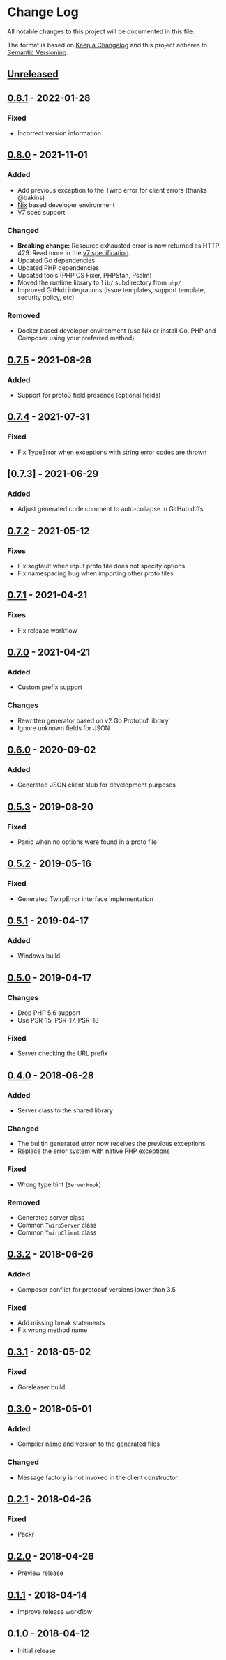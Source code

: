 # Change Log


All notable changes to this project will be documented in this file.

The format is based on [Keep a Changelog](http://keepachangelog.com/en/1.0.0/)
and this project adheres to [Semantic Versioning](http://semver.org/spec/v2.0.0.html).


## [Unreleased]


## [0.8.1] - 2022-01-28

### Fixed

- Incorrect version information


## [0.8.0] - 2021-11-01

### Added

- Add previous exception to the Twirp error for client errors (thanks @bakins)
- [Nix](https://nixos.org/) based developer environment
- V7 spec support

### Changed

- **Breaking change:** Resource exhausted error is now returned as HTTP 429. Read more in the [v7 specification](https://twitchtv.github.io/twirp/docs/spec_v7.html#differences-with-v5).
- Updated Go dependencies
- Updated PHP dependencies
- Updated tools (PHP CS Fixer, PHPStan, Psalm)
- Moved the runtime library to `lib/` subdirectory from `php/`
- Improved GitHub integrations (issue templates, support template, security policy, etc)

### Removed

- Docker based developer environment (use Nix or install Go, PHP and Composer using your preferred method)


## [0.7.5] - 2021-08-26

### Added

- Support for proto3 field presence (optional fields)


## [0.7.4] - 2021-07-31

### Fixed

- Fix TypeError when exceptions with string error codes are thrown


## [0.7.3] - 2021-06-29

### Added

- Adjust generated code comment to auto-collapse in GitHub diffs


## [0.7.2] - 2021-05-12

### Fixes

- Fix segfault when input proto file does not specify options
- Fix namespacing bug when importing other proto files


## [0.7.1] - 2021-04-21

### Fixes

- Fix release workflow


## [0.7.0] - 2021-04-21

### Added

- Custom prefix support

### Changes

- Rewritten generator based on v2 Go Protobuf library
- Ignore unknown fields for JSON


## [0.6.0] - 2020-09-02

### Added

- Generated JSON client stub for development purposes


## [0.5.3] - 2019-08-20

### Fixed

- Panic when no options were found in a proto file


## [0.5.2] - 2019-05-16

### Fixed

- Generated TwirpError interface implementation


## [0.5.1] - 2019-04-17

### Added

- Windows build


## [0.5.0] - 2019-04-17

### Changes

- Drop PHP 5.6 support
- Use PSR-15, PSR-17, PSR-18

### Fixed

- Server checking the URL prefix


## [0.4.0] - 2018-06-28

### Added

- Server class to the shared library

### Changed

- The builtin generated error now receives the previous exceptions
- Replace the error system with native PHP exceptions

### Fixed

- Wrong type hint (`ServerHook`)

### Removed

- Generated server class
- Common `TwirpServer` class
- Common `TwirpClient` class


## [0.3.2] - 2018-06-26

### Added

- Composer conflict for protobuf versions lower than 3.5

### Fixed

- Add missing break statements
- Fix wrong method name


## [0.3.1] - 2018-05-02

### Fixed

- Goreleaser build


## [0.3.0] - 2018-05-01

### Added

- Compiler name and version to the generated files

### Changed

- Message factory is not invoked in the client constructor


## [0.2.1] - 2018-04-26

### Fixed

- Packr


## [0.2.0] - 2018-04-26

- Preview release


## [0.1.1] - 2018-04-14

- Improve release workflow


## 0.1.0 - 2018-04-12

- Initial release


[Unreleased]: https://github.com/twirphp/twirp/compare/v0.8.1...HEAD
[0.8.1]: https://github.com/twirphp/twirp/compare/v0.8.0...v0.8.1
[0.8.0]: https://github.com/twirphp/twirp/compare/v0.7.5...v0.8.0
[0.7.5]: https://github.com/twirphp/twirp/compare/v0.7.4...v0.7.5
[0.7.4]: https://github.com/twirphp/twirp/compare/v0.7.3...v0.7.4
[0.7.2]: https://github.com/twirphp/twirp/compare/v0.7.2...v0.7.3
[0.7.2]: https://github.com/twirphp/twirp/compare/v0.7.1...v0.7.2
[0.7.1]: https://github.com/twirphp/twirp/compare/v0.7.0...v0.7.1
[0.7.0]: https://github.com/twirphp/twirp/compare/v0.6.0...v0.7.0
[0.6.0]: https://github.com/twirphp/twirp/compare/v0.5.3...v0.6.0
[0.5.3]: https://github.com/twirphp/twirp/compare/v0.5.2...v0.5.3
[0.5.2]: https://github.com/twirphp/twirp/compare/v0.5.1...v0.5.2
[0.5.1]: https://github.com/twirphp/twirp/compare/v0.5.0...v0.5.1
[0.5.0]: https://github.com/twirphp/twirp/compare/v0.4.0...v0.5.0
[0.4.0]: https://github.com/twirphp/twirp/compare/v0.3.2...v0.4.0
[0.3.2]: https://github.com/twirphp/twirp/compare/v0.3.1...v0.3.2
[0.3.1]: https://github.com/twirphp/twirp/compare/v0.3.0...v0.3.1
[0.3.0]: https://github.com/twirphp/twirp/compare/v0.2.1...v0.3.0
[0.2.1]: https://github.com/twirphp/twirp/compare/v0.2.0...v0.2.1
[0.2.0]: https://github.com/twirphp/twirp/compare/v0.1.1...v0.2.0
[0.1.1]: https://github.com/twirphp/twirp/compare/v0.1.0...v0.1.1

